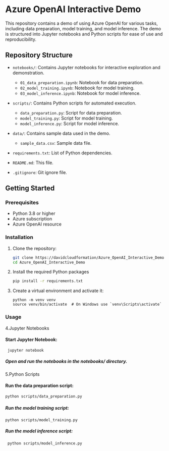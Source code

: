 # Azure OpenAI Interactive Demo

This repository contains a demo of using Azure OpenAI for various tasks, including data preparation, model training, and model inference. 
The demo is structured into Jupyter notebooks and Python scripts for ease of use and reproducibility.

## Repository Structure

- `notebooks/`: Contains Jupyter notebooks for interactive exploration and demonstration.
    - `01_data_preparation.ipynb`: Notebook for data preparation.
    - `02_model_training.ipynb`: Notebook for model training.
    - `03_model_inference.ipynb`: Notebook for model inference.

- `scripts/`: Contains Python scripts for automated execution.
    - `data_preparation.py`: Script for data preparation.
    - `model_training.py`: Script for model training.
    - `model_inference.py`: Script for model inference.

- `data/`: Contains sample data used in the demo.
    - `sample_data.csv`: Sample data file.

- `requirements.txt`: List of Python dependencies.
- `README.md`: This file.
- `.gitignore`: Git ignore file.

## Getting Started

### Prerequisites

- Python 3.8 or higher
- Azure subscription
- Azure OpenAI resource

### Installation

1. Clone the repository:
   ```bash
   git clone https://davidcloudformation/Azure_OpenAI_Interactive_Demo.git
   cd Azure_OpenAI_Interactive_Demo
   
2. Install the required Python packages
	```bash
   pip install -r requirements.txt
3. Create a virtual environment and activate it:
    ```
    python -m venv venv
    source venv/bin/activate  # On Windows use `venv\Scripts\activate`
    ```
### Usage
4.Jupyter Notebooks 
#### Start Jupyter Notebook: 
   
     jupyter notebook
##### Open and run the notebooks in the notebooks/ directory.

5.Python Scripts
#### Run the data preparation script:
   ```bash
   python scripts/data_preparation.py
   ```
##### Run the model training script:
   ```
   python scripts/model_training.py
   ```

##### Run the model inference script:
   ```
	python scripts/model_inference.py
   ```
   



